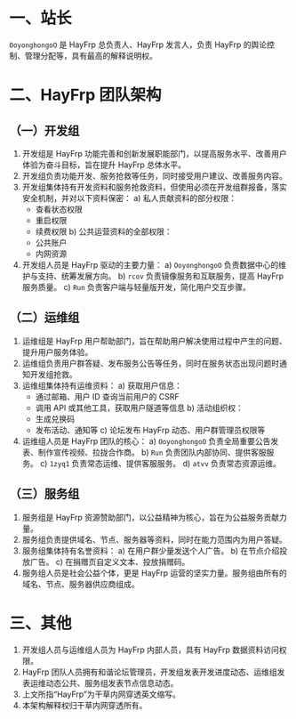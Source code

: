 # 一、站长

`OoyonghongoO` 是 HayFrp 总负责人、HayFrp 发言人，负责 HayFrp 的舆论控制、管理分配等，具有最高的解释说明权。

# 二、HayFrp 团队架构

## （一）开发组

1. 开发组是 HayFrp 功能完善和创新发展职能部门，以提高服务水平、改善用户体验为奋斗目标，旨在提升 HayFrp 总体水平。
2. 开发组负责功能开发、服务抢救等任务，同时接受用户建议、改善服务内容。
3. 开发组集体持有开发资料和服务抢救资料，但使用必须在开发组群报备，落实安全机制，并对以下资料保密：
   a) 私人贡献资料的部分权限：
      - 查看状态权限
      - 重启权限
      - 续费权限
   b) 公共运营资料的全部权限：
      - 公共账户
      - 内网资源
4. 开发组人员是 HayFrp 驱动的主要力量：
   a) `OoyonghongoO` 负责数据中心的维护与支持、统筹发展方向。
   b) `rcov` 负责镜像服务和互联服务，提高 HayFrp 服务质量。
   c) `Run` 负责客户端与轻量版开发，简化用户交互步骤。

## （二）运维组

1. 运维组是 HayFrp 用户帮助部门，旨在帮助用户解决使用过程中产生的问题、提升用户服务体验。
2. 运维组负责用户群答疑、发布服务公告等任务，同时在服务状态出现问题时通知开发组抢救。
3. 运维组集体持有运维资料：
   a) 获取用户信息：
      - 通过邮箱、用户 ID 查询当前用户的 CSRF
      - 调用 API 或其他工具，获取用户隧道等信息
   b) 活动组织权：
      - 生成兑换码
      - 发布活动、通知等
   c) 论坛发布 HayFrp 动态、用户群管理员权限等
4. 运维组人员是 HayFrp 团队的核心：
   a) `OoyonghongoO` 负责全局重要公告发表、制作宣传视频、拉拢合作商。
   b) `Run` 负责团队内部协同、提供客服服务。
   c) `1zyq1` 负责常态运维、提供客服服务。
   d) `atvv` 负责常态资源运维。

## （三）服务组

1. 服务组是 HayFrp 资源赞助部门，以公益精神为核心，旨在为公益服务贡献力量。
2. 服务组负责提供域名、节点、服务器等资料，同时在能力范围内为用户答疑。
3. 服务组集体持有名誉资料：
   a) 在用户群少量发送个人广告。
   b) 在节点介绍投放广告。
   c) 在捐赠页自定义文本、投放捐赠码。
4. 服务组人员是社会公益个体，更是 HayFrp 运营的坚实力量。服务组由所有的域名、节点、服务器供应商组成。

# 三、其他

1. 开发组人员与运维组人员为 HayFrp 内部人员，具有 HayFrp 数据资料访问权限。
2. HayFrp 团队人员拥有和谐论坛管理员，开发组发表开发进度动态、运维组发表运维动态公共、服务组发表节点信息动态。
3. 上文所指“HayFrp”为干草内网穿透英文缩写。
4. 本架构解释权归干草内网穿透所有。